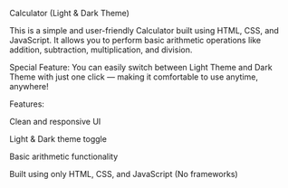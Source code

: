 
Calculator (Light & Dark Theme)

This is a simple and user-friendly Calculator built using HTML, CSS, and JavaScript.
It allows you to perform basic arithmetic operations like addition, subtraction, multiplication, and division.

Special Feature:
You can easily switch between Light Theme and Dark Theme with just one click — making it comfortable to use anytime, anywhere!

Features:

Clean and responsive UI

Light & Dark theme toggle

Basic arithmetic functionality

Built using only HTML, CSS, and JavaScript (No frameworks)
